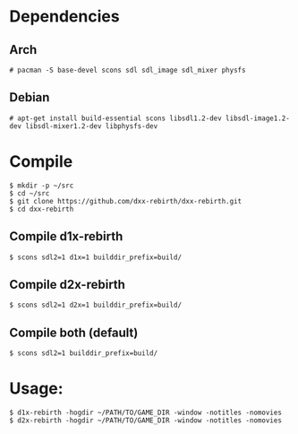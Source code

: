 # Dependencies
## Arch
```
# pacman -S base-devel scons sdl sdl_image sdl_mixer physfs
```
## Debian
```
# apt-get install build-essential scons libsdl1.2-dev libsdl-image1.2-dev libsdl-mixer1.2-dev libphysfs-dev
```

# Compile
```
$ mkdir -p ~/src
$ cd ~/src
$ git clone https://github.com/dxx-rebirth/dxx-rebirth.git
$ cd dxx-rebirth
```

## Compile d1x-rebirth
```
$ scons sdl2=1 d1x=1 builddir_prefix=build/
```

## Compile d2x-rebirth
```
$ scons sdl2=1 d2x=1 builddir_prefix=build/
```

## Compile both (default)
```
$ scons sdl2=1 builddir_prefix=build/
```

# Usage:
```
$ d1x-rebirth -hogdir ~/PATH/TO/GAME_DIR -window -notitles -nomovies
$ d2x-rebirth -hogdir ~/PATH/TO/GAME_DIR -window -notitles -nomovies
```
